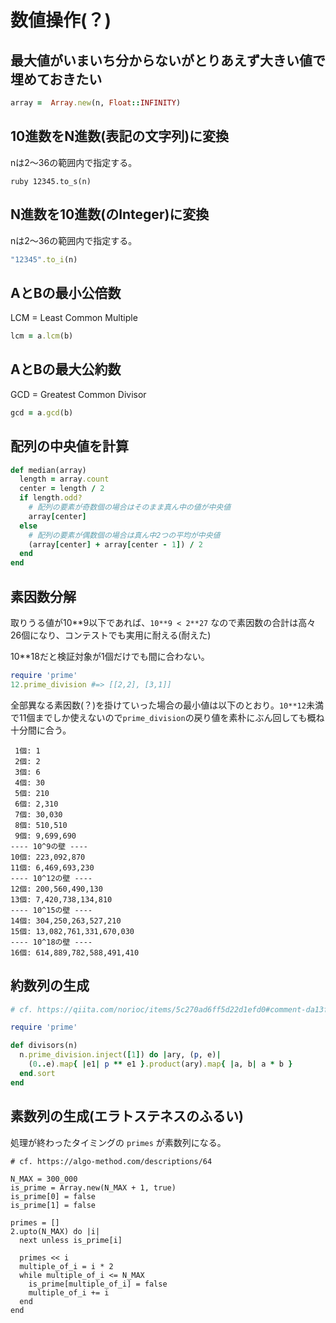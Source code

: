 # 数値操作(？)
## 最大値がいまいち分からないがとりあえず大きい値で埋めておきたい

```ruby
array =  Array.new(n, Float::INFINITY)
```

## 10進数をN進数(表記の文字列)に変換

nは2～36の範囲内で指定する。

``ruby
12345.to_s(n)
``

## N進数を10進数(のInteger)に変換

nは2～36の範囲内で指定する。

```ruby
"12345".to_i(n)
```

## AとBの最小公倍数

LCM = Least Common Multiple

```ruby
lcm = a.lcm(b)
```

## AとBの最大公約数

GCD = Greatest Common Divisor

```ruby
gcd = a.gcd(b)
```

## 配列の中央値を計算

```ruby
def median(array)
  length = array.count
  center = length / 2
  if length.odd?
    # 配列の要素が奇数個の場合はそのまま真ん中の値が中央値
    array[center]
  else
    # 配列の要素が偶数個の場合は真ん中2つの平均が中央値
    (array[center] + array[center - 1]) / 2
  end
end
```

## 素因数分解

取りうる値が10**9以下であれば、`10**9 < 2**27` なので素因数の合計は高々26個になり、コンテストでも実用に耐える(耐えた)

10**18だと検証対象が1個だけでも間に合わない。

```ruby
require 'prime'
12.prime_division #=> [[2,2], [3,1]]
```

全部異なる素因数(？)を掛けていった場合の最小値は以下のとおり。`10**12`未満で11個までしか使えないので`prime_division`の戻り値を素朴にぶん回しても概ね十分間に合う。

```
 1個: 1
 2個: 2
 3個: 6
 4個: 30
 5個: 210
 6個: 2,310
 7個: 30,030
 8個: 510,510
 9個: 9,699,690
---- 10^9の壁 ----
10個: 223,092,870
11個: 6,469,693,230
---- 10^12の壁 ----
12個: 200,560,490,130
13個: 7,420,738,134,810
---- 10^15の壁 ----
14個: 304,250,263,527,210
15個: 13,082,761,331,670,030
---- 10^18の壁 ----
16個: 614,889,782,588,491,410
```

## 約数列の生成

```ruby
# cf. https://qiita.com/norioc/items/5c270ad6ff5d22d1efd0#comment-da13f6b749dba662ec63

require 'prime'

def divisors(n)
  n.prime_division.inject([1]) do |ary, (p, e)|
    (0..e).map{ |e1| p ** e1 }.product(ary).map{ |a, b| a * b }
  end.sort
end
```

## 素数列の生成(エラトステネスのふるい)

処理が終わったタイミングの `primes` が素数列になる。
```
# cf. https://algo-method.com/descriptions/64

N_MAX = 300_000
is_prime = Array.new(N_MAX + 1, true)
is_prime[0] = false
is_prime[1] = false

primes = []
2.upto(N_MAX) do |i|
  next unless is_prime[i]

  primes << i
  multiple_of_i = i * 2
  while multiple_of_i <= N_MAX
    is_prime[multiple_of_i] = false
    multiple_of_i += i
  end
end
```
